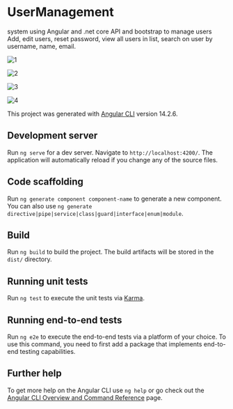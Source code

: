 # UserManagement

system using Angular and .net core API and bootstrap to manage users
Add, edit users, reset password, view all users in list, search on user by username, name, email.

![1](https://github.com/muhammadnabil9263/user-manahgment/assets/68337132/95ef4eef-c764-475a-bc8b-ae2aa8aa7d1d)

![2](https://github.com/muhammadnabil9263/user-manahgment/assets/68337132/e99b26be-1fec-4681-b443-6eb8c1ea992b)

![3](https://github.com/muhammadnabil9263/user-manahgment/assets/68337132/2c9daaf5-8f2a-4254-a7ca-4f50f77fb8fc)

![4](https://github.com/muhammadnabil9263/user-manahgment/assets/68337132/1c166674-38e3-47e3-a18d-6fdc0e4040a0)


This project was generated with [Angular CLI](https://github.com/angular/angular-cli) version 14.2.6.

## Development server

Run `ng serve` for a dev server. Navigate to `http://localhost:4200/`. The application will automatically reload if you change any of the source files.

## Code scaffolding

Run `ng generate component component-name` to generate a new component. You can also use `ng generate directive|pipe|service|class|guard|interface|enum|module`.

## Build

Run `ng build` to build the project. The build artifacts will be stored in the `dist/` directory.

## Running unit tests

Run `ng test` to execute the unit tests via [Karma](https://karma-runner.github.io).

## Running end-to-end tests

Run `ng e2e` to execute the end-to-end tests via a platform of your choice. To use this command, you need to first add a package that implements end-to-end testing capabilities.

## Further help

To get more help on the Angular CLI use `ng help` or go check out the [Angular CLI Overview and Command Reference](https://angular.io/cli) page.
